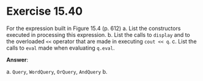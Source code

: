 # Exercise 15.40

For the expression built in Figure 15.4 (p. 612)
a. List the constructors executed in processing this expression.
b. List the calls to `display` and to the overloaded `<<` operator that are made in executing `cout << q`.
c. List the calls to `eval` made when evaluating `q.eval`.

**Answer**:

a. `Query`, `WordQuery`, `OrQuery`, `AndQuery`
b. 